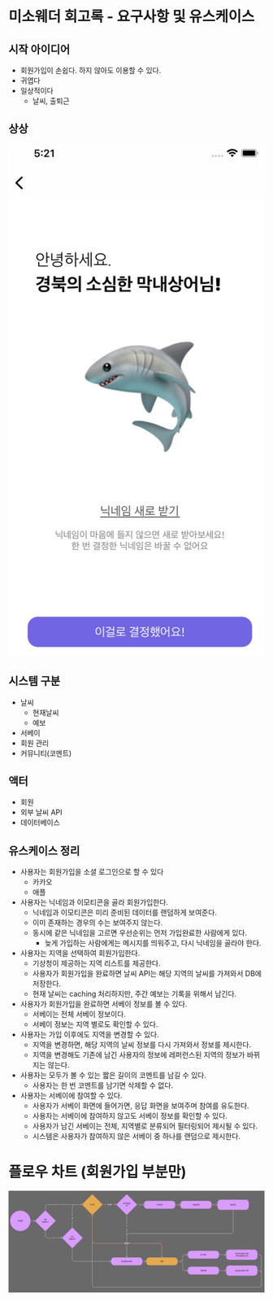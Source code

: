 # 미소웨더 회고록 - 요구사항 및 유스케이스

## 시작 아이디어
- 회원가입이 손쉽다. 하지 않아도 이용할 수 있다.
- 귀엽다
- 일상적이다
  - 날씨, 출퇴근

## 상상
![회원가입 화면](img/register.png)

## 시스템 구분
- 날씨
    - 현재날씨
    - 예보
- 서베이
- 회원 관리
- 커뮤니티(코멘트)

## 액터
- 회원
- 외부 날씨 API
- 데이터베이스

## 유스케이스 정리
- 사용자는 회원가입을 소셜 로그인으로 할 수 있다
    - 카카오
    - 애플
- 사용자는 닉네임과 이모티콘을 골라 회원가입한다.
    - 닉네임과 이모티콘은 미리 준비된 데이터를 랜덤하게 보여준다.
    - 이미 존재하는 경우의 수는 보여주지 않는다.
    - 동시에 같은 닉네임을 고르면 우선순위는 먼저 가입완료한 사람에게 있다.
        - 늦게 가입하는 사람에게는 메시지를 띄워주고, 다시 닉네임을 골라야 한다.
- 사용자는 지역을 선택하여 회원가입한다.
    - 기상청이 제공하는 지역 리스트를 제공한다.
    - 사용자가 회원가입을 완료하면 날씨 API는 해당 지역의 날씨를 가져와서 DB에 저장한다.
    - 현재 날씨는 caching 처리하지만, 주간 예보는 기록을 위해서 남긴다.
- 사용자가 회원가입을 완료하면 서베이 정보를 볼 수 있다.
    - 서베이는 전체 서베이 정보이다.
    - 서베이 정보는 지역 별로도 확인할 수 있다.
- 사용자는 가입 이후에도 지역을 변경할 수 있다.
    - 지역을 변경하면, 해당 지역의 날씨 정보를 다시 가져와서 정보를 제시한다.
    - 지역을 변경해도 기존에 남긴 사용자의 정보에 레퍼런스된 지역의 정보가 바뀌지는 않는다.
- 사용자는 모두가 볼 수 있는 짧은 길이의 코멘트를 남길 수 있다.
    - 사용자는 한 번 코멘트를 남기면 삭제할 수 없다.
- 사용자는 서베이에 참여할 수 있다.
    - 사용자가 서베이 화면에 들어가면, 응답 화면을 보여주며 참여를 유도한다.
    - 사용자는 서베이에 참여하지 않고도 서베이 정보를 확인할 수 있다.
    - 사용자가 남긴 서베이는 전체, 지역별로 분류되어 필터링되어 제시될 수 있다.
    - 시스템은 사용자가 참여하지 않은 서베이 중 하나를 랜덤으로 제시한다.

# 플로우 차트 (회원가입 부분만)
![flowchart](img/flowchart.png)


